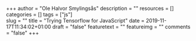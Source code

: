 +++
author = "Ole Halvor Smylingsås"
description = ""
resources = []
categories = []
tags = ["js"]     
slug = ""
title = "Trying Tensorflow for JavaScript"
date = 2019-11-17T11:34:02+01:00
draft = "false"
featuretext = ""
featureimg = ""
comments = "false"
+++